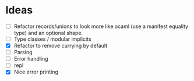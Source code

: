 # Ideas

- [ ] Refactor records/unions to look more like ocaml (use a manifest equality
  type) and an optional shape.
- [ ] Type classes / modular implicits
- [x] Refactor to remove currying by default
- [ ] Parsing
- [ ] Error handling
- [ ] repl
- [x] Nice error printing
